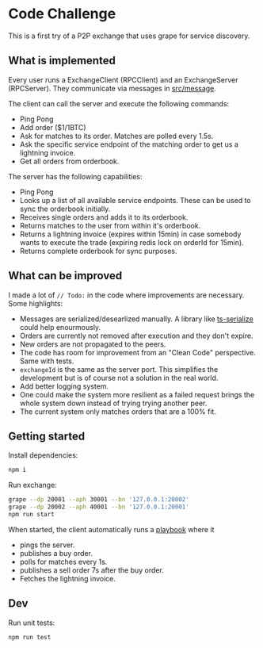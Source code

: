 # Code Challenge

This is a first try of a P2P exchange that uses grape for service discovery.

## What is implemented

Every user runs a ExchangeClient (RPCClient) and an ExchangeServer (RPCServer). They communicate via messages in [src/message](src/message/).

The client can call the server and execute the following commands:
- Ping Pong
- Add order ($1/1BTC)
- Ask for matches to its order. Matches are polled every 1.5s.
- Ask the specific service endpoint of the matching order to get us a lightning invoice.
- Get all orders from orderbook.

The server has the following capabilities:
- Ping Pong
- Looks up a list of all available service endpoints. These can be used to sync the orderbook initially.
- Receives single orders and adds it to its orderbook.
- Returns matches to the user from within it's orderbook.
- Returns a lightning invoice (expires within 15min) in case somebody wants to execute the trade (expiring redis lock on orderId for 15min).
- Returns complete orderbook for sync purposes.

## What can be improved

I made a lot of `// Todo:` in the code where improvements are necessary. Some highlights:

- Messages are serialized/desearlized manually. A library like [ts-serialize](https://www.npmjs.com/package/ts-serializable) could help enourmously.
- Orders are currently not removed after execution and they don't expire.
- New orders are not propagated to the peers.
- The code has room for improvement from an "Clean Code" perspective. Same with tests.
- `exchangeId` is the same as the server port. This simplifies the development but is of course not a solution in the real world.
- Add better logging system.
- One could make the system more resilient as a failed request brings the whole system down instead of trying trying another peer.
- The current system only matches orders that are a 100% fit.


## Getting started

Install dependencies:
```bash
npm i
```

Run exchange:
```bash
grape --dp 20001 --aph 30001 --bn '127.0.0.1:20002'
grape --dp 20002 --aph 40001 --bn '127.0.0.1:20001'
npm run start
```

When started, the client automatically runs a [playbook](src/index.ts) where it 
- pings the server.
- publishes a buy order.
- polls for matches every 1s.
- publishes a sell order 7s after the buy order.
- Fetches the lightning invoice.


## Dev

Run unit tests:

```bash
npm run test
```